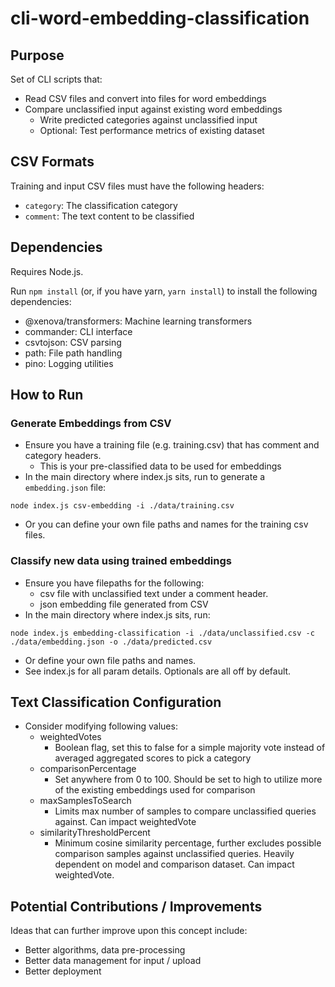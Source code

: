 # cli-word-embedding-classification

## Purpose
Set of CLI scripts that:
- Read CSV files and convert into files for word embeddings
- Compare unclassified input against existing word embeddings
  - Write predicted categories against unclassified input
  - Optional: Test performance metrics of existing dataset

## CSV Formats
Training and input CSV files must have the following headers:
- `category`: The classification category
- `comment`: The text content to be classified

## Dependencies
Requires Node.js.

Run `npm install` (or, if you have yarn, `yarn install`) to install the following dependencies:
- @xenova/transformers: Machine learning transformers
- commander: CLI interface
- csvtojson: CSV parsing
- path: File path handling
- pino: Logging utilities

## How to Run
### Generate Embeddings from CSV
- Ensure you have a training file (e.g. training.csv) that has comment and category headers.
  - This is your pre-classified data to be used for embeddings
- In the main directory where index.js sits, run to generate a `embedding.json` file:
```
node index.js csv-embedding -i ./data/training.csv
```
- Or you can define your own file paths and names for the training csv files.

### Classify new data using trained embeddings
- Ensure you have filepaths for the following:
  - csv file with unclassified text under a comment header.
  - json embedding file generated from CSV
- In the main directory where index.js sits, run:

```
node index.js embedding-classification -i ./data/unclassified.csv -c ./data/embedding.json -o ./data/predicted.csv
```
- Or define your own file paths and names.
- See index.js for all param details. Optionals are all off by default.

## Text Classification Configuration
- Consider modifying following values:
  - weightedVotes
    - Boolean flag, set this to false for a simple majority vote instead of averaged aggregated scores to pick a category
  - comparisonPercentage
    - Set anywhere from 0 to 100. Should be set to high to utilize more of the existing embeddings used for comparison
  - maxSamplesToSearch
    - Limits max number of samples to compare unclassified queries against. Can impact weightedVote
  - similarityThresholdPercent
    - Minimum cosine similarity percentage, further excludes possible comparison samples against unclassified queries. Heavily dependent on model and comparison dataset. Can impact weightedVote.

## Potential Contributions / Improvements
Ideas that can further improve upon this concept include:
- Better algorithms, data pre-processing
- Better data management for input / upload
- Better deployment